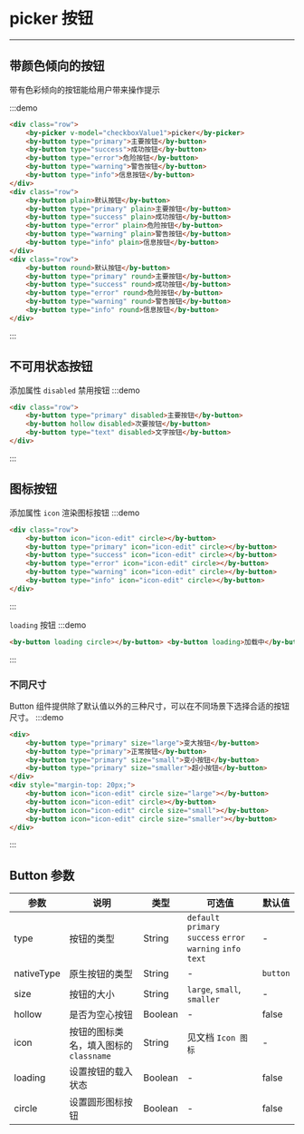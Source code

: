 # picker 按钮

---

## 带颜色倾向的按钮

带有色彩倾向的按钮能给用户带来操作提示

:::demo

```html
<div class="row">
    <by-picker v-model="checkboxValue1">picker</by-picker>
    <by-button type="primary">主要按钮</by-button>
    <by-button type="success">成功按钮</by-button>
    <by-button type="error">危险按钮</by-button>
    <by-button type="warning">警告按钮</by-button>
    <by-button type="info">信息按钮</by-button>
</div>
<div class="row">
    <by-button plain>默认按钮</by-button>
    <by-button type="primary" plain>主要按钮</by-button>
    <by-button type="success" plain>成功按钮</by-button>
    <by-button type="error" plain>危险按钮</by-button>
    <by-button type="warning" plain>警告按钮</by-button>
    <by-button type="info" plain>信息按钮</by-button>
</div>
<div class="row">
    <by-button round>默认按钮</by-button>
    <by-button type="primary" round>主要按钮</by-button>
    <by-button type="success" round>成功按钮</by-button>
    <by-button type="error" round>危险按钮</by-button>
    <by-button type="warning" round>警告按钮</by-button>
    <by-button type="info" round>信息按钮</by-button>
</div>
```

:::

## 不可用状态按钮

添加属性 `disabled` 禁用按钮
:::demo

```html
<div class="row">
    <by-button type="primary" disabled>主要按钮</by-button>
    <by-button hollow disabled>次要按钮</by-button>
    <by-button type="text" disabled>文字按钮</by-button>
</div>
```

:::

## 图标按钮

添加属性 `icon` 渲染图标按钮
:::demo

```html
<div class="row">
    <by-button icon="icon-edit" circle></by-button>
    <by-button type="primary" icon="icon-edit" circle></by-button>
    <by-button type="success" icon="icon-edit" circle></by-button>
    <by-button type="error" icon="icon-edit" circle></by-button>
    <by-button type="warning" icon="icon-edit" circle></by-button>
    <by-button type="info" icon="icon-edit" circle></by-button>
</div>
```

:::

`loading` 按钮
:::demo

```html
<by-button loading circle></by-button> <by-button loading>加载中</by-button>
```

:::

### 不同尺寸

Button 组件提供除了默认值以外的三种尺寸，可以在不同场景下选择合适的按钮尺寸。
:::demo

```html
<div>
    <by-button type="primary" size="large">变大按钮</by-button>
    <by-button type="primary">正常按钮</by-button>
    <by-button type="primary" size="small">变小按钮</by-button>
    <by-button type="primary" size="smaller">超小按钮</by-button>
</div>
<div style="margin-top: 20px;">
    <by-button icon="icon-edit" circle size="large"></by-button>
    <by-button icon="icon-edit" circle></by-button>
    <by-button icon="icon-edit" circle size="small"></by-button>
    <by-button icon="icon-edit" circle size="smaller"></by-button>
</div>
```

:::

## Button 参数

| 参数       | 说明                                   | 类型    | 可选值                                                        | 默认值   |
| ---------- | -------------------------------------- | ------- | ------------------------------------------------------------- | -------- |
| type       | 按钮的类型                             | String  | `default` `primary` `success` `error` `warning` `info` `text` | -        |
| nativeType | 原生按钮的类型                         | String  | -                                                             | `button` |
| size       | 按钮的大小                             | String  | `large`, `small`, `smaller`                                   | -        |
| hollow     | 是否为空心按钮                         | Boolean | -                                                             | false    |
| icon       | 按钮的图标类名，填入图标的 `classname` | String  | 见文档 `Icon 图标`                                            | -        |
| loading    | 设置按钮的载入状态                     | Boolean | -                                                             | false    |
| circle     | 设置圆形图标按钮                       | Boolean | -                                                             | false    |

<script lang="ts">
 import { Vue, Component } from "vue-property-decorator";

 @Component
 export default class MyComponent extends Vue {

     checkboxValue1 = true;

     checkboxValue2 = false;

     checkboxValue3 = true;

     checkboxValue4 = ['上海','香港'];

 }
</script>
<style lang="scss" scoped>
    .row {
        .by-btn + .by-btn {
            margin-left: 8px;
        }

        & + .row {
            margin-top: 20px;
        }
        .by-btn-group .by-btn {
            margin-left: 0;
        }
    }

    .by-btn-group {
        margin-left: 8px;
        margin-top: 16px;
    }
</style>
